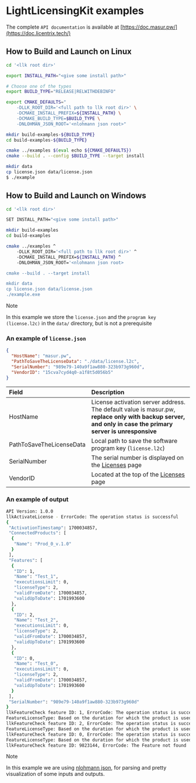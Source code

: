 # LightLicensingKit examples

The complete `API documentation` is available at [https://doc.masur.pw/](https://doc.licentrix.tech/)

## How to Build and Launch on Linux

```sh
cd '<llk root dir>'

export INSTALL_PATH="<give some install path>"

# Choose one of the types
export BUILD_TYPE="RELEASE|RELWITHDEBINFO"

export CMAKE_DEFAULTS="
    -DLLK_ROOT_DIR='<full path to llk root dir>' \
    -DCMAKE_INSTALL_PREFIX=${INSTALL_PATH} \
    -DCMAKE_BUILD_TYPE=$BUILD_TYPE \
    -DNLOHMAN_JSON_ROOT='<nlohmann json root>"

mkdir build-examples-${BUILD_TYPE}
cd build-examples-${BUILD_TYPE}

cmake ../examples $(eval echo ${CMAKE_DEFAULTS})
cmake --build . --config $BUILD_TYPE --target install

mkdir data
cp license.json data/license.json
$ ./example
```

## How to Build and Launch on Windows

```sh
cd '<llk root dir>'

SET INSTALL_PATH="<give some install path>"

mkdir build-examples
cd build-examples

cmake ../examples ^
    -DLLK_ROOT_DIR='<full path to llk root dir>' ^
    -DCMAKE_INSTALL_PREFIX=${INSTALL_PATH} ^
    -DNLOHMAN_JSON_ROOT='<nlohmann json root>

cmake --build . --target install

mkdir data
cp license.json data/license.json
./example.exe
```

> [!NOTE]
> In this example we store the `license.json` and the `program key (license.l2c)` in the `data/` directory, but is not a prerequisite


### An example of `license.json`

```JSON
{
  "HostName": "masur.pw",
  "PathToSaveTheLicenseData": "./data/license.l2c",
  "SerialNumber": "989e79-140a9f1aw880-323b973g960d",
  "VendorID": "15cva7cyd4q0-a1f8t5d056b5"
}
```

| Field                    | Description                                                                                                                                                |
| :----------------------- |:---------------------------------------------------------------------------------------------------------------------------------------------------------- |
| HostName                 | License activation server address. The default value is masur.pw, **replace only with backup server, and only in case the primary server is unresponsive** |
| PathToSaveTheLicenseData | Local path to save the software program key (`license.l2c`)                                                                                                |
| SerialNumber             | The serial number is displayed on the [Licenses](https://dev.masur.pw/orders) page                                                                         |
| VendorID                 | Located at the top of the [Licenses](https://dev.masur.pw/orders) page                                                                                     |

### An example of output

```sh
API Version: 1.0.0
llkActivateLicense - ErrorCode: The operation status is successful
{
 "ActivationTimestamp": 1700034857,
 "ConnectedProducts": [
  {
   "Name": "Prod_0_v.1.0"
  }
 ],
 "Features": [
  {
   "ID": 1,
   "Name": "Test_1",
   "executionsLimit": 0,
   "licenseType": 2,
   "validFromDate": 1700034857,
   "validUpToDate": 1701993600
  },
  {
   "ID": 2,
   "Name": "Test_2",
   "executionsLimit": 0,
   "licenseType": 2,
   "validFromDate": 1700034857,
   "validUpToDate": 1701993600
  },
  {
   "ID": 0,
   "Name": "Test_0",
   "executionsLimit": 0,
   "licenseType": 2,
   "validFromDate": 1700034857,
   "validUpToDate": 1701993600
  }
 ],
 "SerialNumber": "989e79-140a9f1aw880-323b973g960d"
}
llkFeatureCheck feature ID: 1, ErrorCode: The operation status is successful
FeatureLicenseType: Based on the duration for which the product is used
llkFeatureCheck feature ID: 2, ErrorCode: The operation status is successful
FeatureLicenseType: Based on the duration for which the product is used
llkFeatureCheck feature ID: 0, ErrorCode: The operation status is successful
FeatureLicenseType: Based on the duration for which the product is used
llkFeatureCheck feature ID: 9823144, ErrorCode: The Feature not found
```

> [!NOTE]
> In this example we are using [nlohmann json](https://github.com/nlohmann/json), for parsing and pretty visualization of some inputs and outputs.
